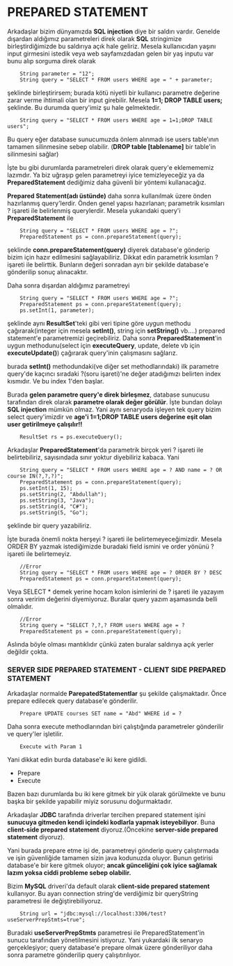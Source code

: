 # PREPARED STATEMENT
Arkadaşlar bizim dünyamızda **SQL injection** diye bir saldırı vardır. Genelde dışardan aldığımız parametreleri direk olarak **SQL** stringimize birleştirdiğimizde bu saldırıya açık hale geliriz. Mesela kullanıcıdan yaşını input girmesini istedik veya web sayfamızdadan gelen bir yaş inputu var bunu alıp sorguma direk olarak

```
    String parameter = "12";
    String query = "SELECT * FROM users WHERE age = " + parameter;
```
şeklinde birleştirirsem; burada kötü niyetli bir kullanıcı parametre değerine zarar verme ihtimali olan bir input girebilir. Mesela **1=1; DROP TABLE users;** şeklinde. Bu durumda query'imiz şu hale gelmektedir.

```
    String query = "SELECT * FROM users WHERE age = 1=1;DROP TABLE users";
```

Bu query eğer database sunucumuzda önlem alınmadı ise users table'ının tamamen silinmesine sebep olabilir. (**DROP table [tablename]** bir table'in silinmesini sağlar)

İşte bu gibi durumlarda parametreleri direk olarak query'e eklemememiz lazımdır. Ya biz uğraşıp gelen parametreyi iyice temizleyeceğiz ya da **PreparedStatement** dediğimiz daha güvenli bir yöntemi kullanacağız.

**Prepared Statement(adı üstünde)** daha sonra kullanılmak üzere önden hazırlanmış query'lerdir. Önden genel yapısı hazırlanan; parametrik kısımları ? işareti ile belirlenmiş querylerdir. Mesela yukarıdaki query'i **PreparedStatement** ile
```
    String query = "SELECT * FROM users WHERE age = ?";
    PreparedStatement ps = conn.prepareStatement(query);
```

şeklinde **conn.prepareStatement(query)** diyerek database'e gönderip bizim için hazır edilmesini sağlayabiliriz. Dikkat edin parametrik kısımları ? işareti ile belirttik. Bunların değeri sonradan ayrı bir şekilde database'e gönderilip sonuç alınacaktır.

Daha sonra dışardan aldığımız parametreyi 

```
    String query = "SELECT * FROM users WHERE age = ?";
    PreparedStatement ps = conn.prepareStatement(query);
    ps.setInt(1, parameter);
```
şeklinde aynı **ResultSet**'teki gibi veri tipine göre uygun methodu çağırarak(integer için mesela **setInt()**, string için **setString()** vb....) prepared statement'e parametremizi geçirebiliriz. Daha sonra **PreparedStatement**'in uygun methodunu(select için **executeQuery**, update, delete vb için **executeUpdate()**) çağırarak query'inin çalışmasını sağlarız. 

burada **setInt()** methodundaki(ve diğer set methodlarındaki) ilk parametre query'de kaçıncı sıradaki ?(soru işareti)'ne değer atadığımızı belirten index kısmıdır. Ve bu index 1'den başlar.

Burada **gelen parametre query'e direk birleşmez**, database sunucusu tarafından direk olarak **parametre olarak değer görülür**. İşte bundan dolayı **SQL injection** mümkün olmaz. Yani aynı senaryoda işleyen tek query bizim select query'imizdir ve **age'i 1=1;DROP TABLE users değerine eşit olan user getirilmeye çalışılır!!**

```
    ResultSet rs = ps.executeQuery();
```

Arkadaşlar **PreparedStatement**'da parametrik birçok yeri ? işareti ile belirtebiliriz, sayısındada sınır yoktur diyebiliriz kabaca. Yani 

```
    String query = "SELECT * FROM users WHERE age = ? AND name = ? OR course IN(?,?,?)";
    PreparedStatement ps = conn.prepareStatement(query);
    ps.setInt(1, 15);
    ps.setString(2, "Abdullah");
    ps.setString(3, "Java");
    ps.setString(4, "C#");
    ps.setString(5, "Go");
```
şeklinde bir query yazabiliriz.

İşte burada önemli nokta herşeyi ? işareti ile belirtemeyeceğimizdir. Mesela ORDER BY yazmak istediğimizde buradaki field ismini ve order yönünü ? işareti ile belirtemeyiz. 

```
    //Error
    String query = "SELECT * FROM users WHERE age = ? ORDER BY ? DESC
    PreparedStatement ps = conn.prepareStatement(query);
```

Veya SELECT * demek yerine hocam kolon isimlerini de ? işareti ile yazayım sonra veririm değerini diyemiyoruz. Buralar query yazım aşamasında belli olmalıdır.

```
    //Error
    String query = "SELECT ?,?,? FROM users WHERE age = ?
    PreparedStatement ps = conn.prepareStatement(query);
```

Aslında böyle olması mantıklıdır çünkü zaten buralar saldırıya açık yerler değildir çokta.

### SERVER SIDE PREPARED STATEMENT - CLIENT SIDE PREPARED STATEMENT

Arkadaşlar normalde **ParepatedStatementlar** şu şekilde çalışmaktadır. Önce prepare edilecek query database'e gönderilir.

```
    Prepare	UPDATE courses SET name = "Abd" WHERE id = ?
```

Daha sonra execute methodlarından biri çalıştığında parametreler gönderilir ve query'ler işletilir. 

```
    Execute with Param 1
```

Yani dikkat edin burda database'e iki kere gidildi. 

* Prepare
* Execute

Bazen bazı durumlarda bu iki kere gitmek bir yük olarak görülmekte ve bunu başka bir şekilde yapabilir miyiz sorusunu doğurmaktadır. 

Arkadaşlar **JDBC** tarafında driverlar tercihen prepared statement işini **sunucuya gitmeden kendi içindeki kodlarla yapmak isteyebiliyor**. Buna **client-side prepared statement** diyoruz.(Öncekine **server-side prepared statement** diyoruz).

Yani burada prepare etme işi de, parametreyi gönderip query çalıştırmada ve işin güvenliğide tamamen sizin java kodunuzda oluyor. Bunun getirisi database'e bir kere gitmek oluyor; **ancak günceliğini çok iyice sağlamak lazım yoksa ciddi probleme sebep olabilir.** 

Bizim **MySQL** driveri'da default olarak **client-side prepared statement** kullanıyor. Bu ayarı connection string'de verdiğimiz bir queryString parametresi ile değiştirebiliyoruz.

```
    String url = "jdbc:mysql://localhost:3306/test?useServerPrepStmts=true";
```

Buradaki **useServerPrepStmts** parametresi ile PreparedStatement'in sunucu tarafından yönetilmesini istiyoruz. Yani yukardaki ilk senaryo gerçekleşiyor; query database'e prepare olmak üzere gönderiliyor daha sonra parametre gönderilip query çalışıtırılıyor.





